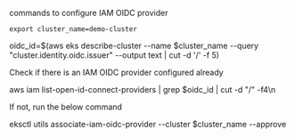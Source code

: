 commands to configure IAM OIDC provider

`export cluster_name=demo-cluster`

oidc_id=$(aws eks describe-cluster --name $cluster_name --query "cluster.identity.oidc.issuer" --output text | cut -d '/' -f 5) 

Check if there is an IAM OIDC provider configured already

aws iam list-open-id-connect-providers | grep $oidc_id | cut -d "/" -f4\n

If not, run the below command

eksctl utils associate-iam-oidc-provider --cluster $cluster_name --approve